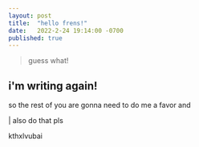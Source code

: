 ```yaml
---
layout: post
title:  "hello frens!"
date:   2022-2-24 19:14:00 -0700
published: true
---
```


> guess what! 

## i'm writing again!

so the rest of you are gonna need to do me a favor and

| also do that pls

kthxlvubai